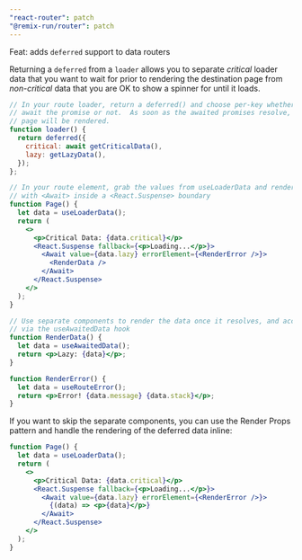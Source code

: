 ```yaml
---
"react-router": patch
"@remix-run/router": patch
---
```


Feat: adds `deferred` support to data routers

Returning a `deferred` from a `loader` allows you to separate _critical_ loader data that you want to wait for prior to rendering the destination page from _non-critical_ data that you are OK to show a spinner for until it loads.

```jsx
// In your route loader, return a deferred() and choose per-key whether to
// await the promise or not.  As soon as the awaited promises resolve, the
// page will be rendered.
function loader() {
  return deferred({
    critical: await getCriticalData(),
    lazy: getLazyData(),
  });
};

// In your route element, grab the values from useLoaderData and render them
// with <Await> inside a <React.Suspense> boundary
function Page() {
  let data = useLoaderData();
  return (
    <>
      <p>Critical Data: {data.critical}</p>
      <React.Suspense fallback={<p>Loading...</p>}>
        <Await value={data.lazy} errorElement={<RenderError />}>
          <RenderData />
        </Await>
      </React.Suspense>
    </>
  );
}

// Use separate components to render the data once it resolves, and access it
// via the useAwaitedData hook
function RenderData() {
  let data = useAwaitedData();
  return <p>Lazy: {data}</p>;
}

function RenderError() {
  let data = useRouteError();
  return <p>Error! {data.message} {data.stack}</p>;
}
```

If you want to skip the separate components, you can use the Render Props
pattern and handle the rendering of the deferred data inline:

```jsx
function Page() {
  let data = useLoaderData();
  return (
    <>
      <p>Critical Data: {data.critical}</p>
      <React.Suspense fallback={<p>Loading...</p>}>
        <Await value={data.lazy} errorElement={<RenderError />}>
          {(data) => <p>{data}</p>}
        </Await>
      </React.Suspense>
    </>
  );
}
```
